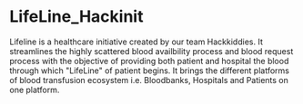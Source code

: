 # LifeLine_Hackinit
Lifeline is a healthcare initiative created by our team Hackkiddies. It streamlines the highly scattered blood availbility process and blood request process with the objective of providing both patient and hospital the blood through which "LifeLine" of patient begins. It brings the different platforms of blood transfusion ecosystem i.e. Bloodbanks, Hospitals and Patients on one platform. 
